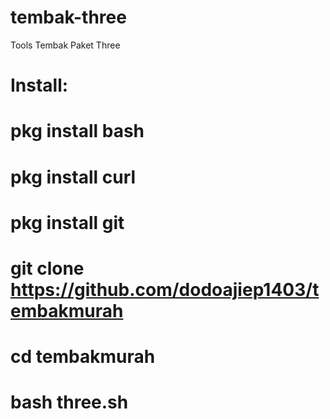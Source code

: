 # tembak-three
Tools Tembak Paket Three
# Install:
# pkg install bash
# pkg install curl
# pkg install git
# git clone https://github.com/dodoajiep1403/tembakmurah
# cd tembakmurah
# bash three.sh
